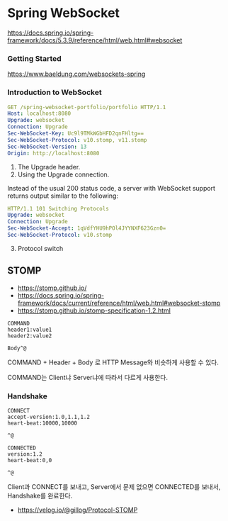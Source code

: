 # Spring WebSocket

https://docs.spring.io/spring-framework/docs/5.3.9/reference/html/web.html#websocket 

### Getting Started

https://www.baeldung.com/websockets-spring

### Introduction to WebSocket

~~~yml
GET /spring-websocket-portfolio/portfolio HTTP/1.1
Host: localhost:8080
Upgrade: websocket 
Connection: Upgrade 
Sec-WebSocket-Key: Uc9l9TMkWGbHFD2qnFHltg==
Sec-WebSocket-Protocol: v10.stomp, v11.stomp
Sec-WebSocket-Version: 13
Origin: http://localhost:8080
~~~
1. The Upgrade header.
2. Using the Upgrade connection.

Instead of the usual 200 status code, a server with WebSocket support returns output similar to the following:

~~~yml
HTTP/1.1 101 Switching Protocols 
Upgrade: websocket
Connection: Upgrade
Sec-WebSocket-Accept: 1qVdfYHU9hPOl4JYYNXF623Gzn0=
Sec-WebSocket-Protocol: v10.stomp
~~~
3. Protocol switch


## STOMP

- https://stomp.github.io/
- https://docs.spring.io/spring-framework/docs/current/reference/html/web.html#websocket-stomp
- https://stomp.github.io/stomp-specification-1.2.html

~~~
COMMAND
header1:value1
header2:value2

Body^@
~~~

COMMAND + Header + Body 로 HTTP Message와 비슷하게 사용할 수 있다. 

COMMAND는 Client냐 Server냐에 따라서 다르게 사용한다.

### Handshake

~~~
CONNECT
accept-version:1.0,1.1,1.2
heart-beat:10000,10000

^@
 
CONNECTED
version:1.2
heart-beat:0,0
 
^@
~~~

Client과 CONNECT를 보내고, Server에서 문제 없으면 CONNECTED를 보내서, Handshake를 완료한다.

- https://velog.io/@gillog/Protocol-STOMP